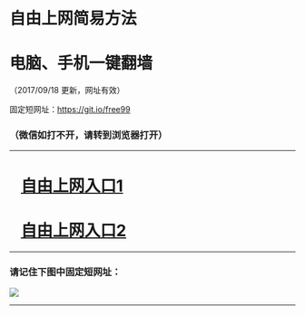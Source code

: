 ﻿# 自由上网简易方法

# 电脑、手机一键翻墙

（2017/09/18 更新，网址有效）

固定短网址：https://git.io/free99

### （微信如打不开，请转到浏览器打开）


***





# &nbsp;&nbsp; <a href="http://ft2976217704.fwq-tz1005.info/fwqtz01.html?t=091800128459 " target="_blank">自由上网入口1</a>
# &nbsp;&nbsp; <a href="http://ft3248626975.fwq-tz1006.info/fwqtz02.html?t=091800132611 " target="_blank">自由上网入口2</a>
***

### 请记住下图中固定短网址：

<img src="https://s3-us-west-2.amazonaws.com/fwq-1001/yjfq-20170905okok.png" /> 


***

